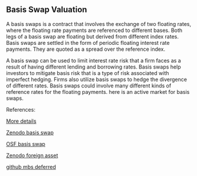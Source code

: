 ## Basis Swap Valuation
 
A basis swaps is a contract that involves the exchange of two floating rates, where the floating rate payments are referenced to different bases. Both legs of a basis swap are floating but derived from different 
index rates.  Basis swaps are settled in the form of periodic floating interest rate payments. They are quoted as a spread over the reference index.

A basis swap can be used to limit interest rate risk that a firm faces as a result of having different lending and borrowing rates. Basis swaps help investors to mitigate basis risk that is a type of risk associated 
with imperfect hedging. Firms also utilize basis swaps to hedge the divergence of different rates. Basis swaps could involve many different kinds of reference rates for the floating payments. 
here is an active market for basis swaps.



References:

 
[More details](./IrBasisSwap-27.pdf)
  
[Zenodo basis swap](https://zenodo.org/record/5771050/files/Zenodo-IrBasisSwap.pdf)
  
[OSF basis swap](https://osf.io/zcyuq/download)

[Zenodo foreign asset](https://zenodo.org/record/6546805)

[github mbs deferred](https://github.com/cfrm17/MBSDeferredAsset)

